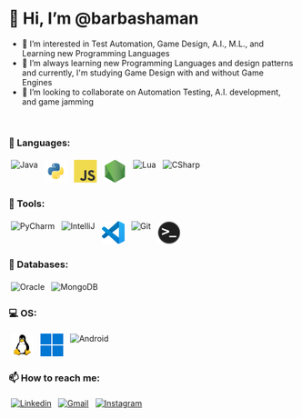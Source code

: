 # 👋 Hi, I’m @barbashaman

- 👀 I’m interested in Test Automation, Game Design, A.I., M.L., and Learning new Programming Languages
- 🌱 I’m always learning new Programming Languages and design patterns and currently, I'm studying Game Design with and without Game Engines
- 💞️ I’m looking to collaborate on Automation Testing, A.I. development, and game jamming
</br>

### 📖 Languages:
<p align="left">
 <img src="https://logodownload.org/wp-content/uploads/2017/04/java-logo-2.png" alt="Java" height="40" style="vertical-align:top; margin:4px">
 <img src="https://raw.githubusercontent.com/github/explore/80688e429a7d4ef2fca1e82350fe8e3517d3494d/topics/python/python.png" alt="Python" height="40" style="vertical-align:top; margin:4px">
 <img src="https://raw.githubusercontent.com/github/explore/80688e429a7d4ef2fca1e82350fe8e3517d3494d/topics/javascript/javascript.png" alt="Javascript" height="40" style="vertical-align:top; margin:4px">
 <img src="https://raw.githubusercontent.com/github/explore/80688e429a7d4ef2fca1e82350fe8e3517d3494d/topics/nodejs/nodejs.png" alt="NodeJs" height="40" style="vertical-align:top; margin:4px">
 <img src="https://download.logo.wine/logo/Lua_(programming_language)/Lua_(programming_language)-Logo.wine.png" alt="Lua" height="40" style="vertical-align:top; margin:4px">
 <img src="https://growiz.com.br/wp-content/uploads/2020/08/kisspng-c-programming-language-logo-microsoft-visual-stud-atlas-portfolio-5b899192d7c600.1628571115357423548838.png" alt="CSharp" height="40" style="vertical-align:top; margin:4px">
</p>

### 🧰 Tools:
<p align="left">
 <img src="https://dashboard.snapcraft.io/site_media/appmedia/2017/11/PyCharmCore256.png" alt="PyCharm" height="40" style="vertical-align:top; margin:4px">  
 <img src="https://dashboard.snapcraft.io/site_media/appmedia/2017/11/icon_CE_256_2Qe5uEl.png" alt="IntelliJ" height="40" style="vertical-align:top; margin:4px">
 <img src="https://raw.githubusercontent.com/github/explore/80688e429a7d4ef2fca1e82350fe8e3517d3494d/topics/visual-studio-code/visual-studio-code.png" alt="VS Code" height="40" style="vertical-align:top; margin:4px">
 <img src="https://git-scm.com/images/logos/downloads/Git-Icon-1788C.png" alt="Git" height="40" style="vertical-align:top; margin:4px">
 <img src="https://raw.githubusercontent.com/github/explore/80688e429a7d4ef2fca1e82350fe8e3517d3494d/topics/terminal/terminal.png" alt="Terminal" height="40" style="vertical-align:top; margin:4px">
 </p>
 
### 💾 Databases:
<p align="left">
 <img src="https://images-na.ssl-images-amazon.com/images/I/41QodfboFdL.png" alt="Oracle" height="40" style="vertical-align:top; margin:4px">
 <img src="https://www.logolynx.com/images/logolynx/f4/f436442c17fa509c78e28aa28c76b923.png" alt="MongoDB" height="40" style="vertical-align:top; margin:4px">
</p>

### 💻 OS:
<p align="left">
 <img src="https://raw.githubusercontent.com/github/explore/80688e429a7d4ef2fca1e82350fe8e3517d3494d/topics/linux/linux.png" alt="Linux" height="40" style="vertical-align:top; margin:4px">
 <img src="https://raw.githubusercontent.com/github/explore/80688e429a7d4ef2fca1e82350fe8e3517d3494d/topics/windows/windows.png" alt="Windows" height="40" style="vertical-align:top; margin:4px">
 <img src="http://pngimg.com/uploads/android_logo/android_logo_PNG3.png" alt="Android" height="40" style="vertical-align:top; margin:4px">
</p>

### 📫 How to reach me: 
<p align="left">
 <a href="https://www.linkedin.com/in/matheus-barbachan-e-silva-276241a1/" target="_blank" rel="noopener noreferrer"> 
   <img src="https://cdn.jsdelivr.net/npm/simple-icons@v3/icons/linkedin.svg" alt="Linkedin" height="40" style="vertical-align:top; margin:4px"></a>
 <a href="mailto:matheus.barbachan@gmail.com"> 
   <img src="https://cdn.jsdelivr.net/npm/simple-icons@v3/icons/gmail.svg" alt="Gmail" height="40" style="vertical-align:top; margin:4px"></a>
 <a href="https://www.instagram.com/barbashaman/"> 
   <img src="https://i1.wp.com/www.multarte.com.br/wp-content/uploads/2019/03/logo-instagram-png-fundo-transparente4.png?resize=696%2C696&ssl=1" alt="Instagram" height="40" style="vertical-align:top; margin:4px"></a>
</p>
